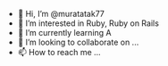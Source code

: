 - 👋 Hi, I’m @muratatak77
- 👀 I’m interested in Ruby, Ruby on Rails
- 🌱 I’m currently learning A
- 💞️ I’m looking to collaborate on ...
- 📫 How to reach me ...

<!---
muratatak77/muratatak77 is a ✨ special ✨ repository because its `README.md` (this file) appears on your GitHub profile.
You can click the Preview link to take a look at your changes.
--->
